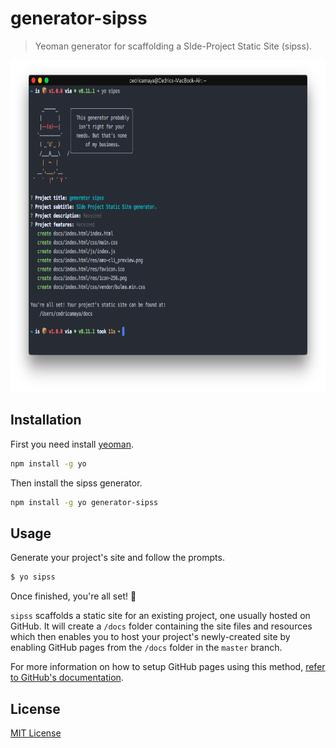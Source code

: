 # generator-sipss

> Yeoman generator for scaffolding a SIde-Project Static Site (sipss).

<p align="center">
  <img src="./resources/screenshot.png" height="531">
</p>

## Installation

First you need install [yeoman](http://yeoman.io/).

```sh
npm install -g yo
```

Then install the sipss generator.

```sh
npm install -g yo generator-sipss
```

## Usage

Generate your project's site and follow the prompts.

```sh
$ yo sipss
```

Once finished, you're all set! 🎉

`sipss` scaffolds a static site for an existing project, one usually hosted on GitHub. It will create a `/docs` folder containing the site files and resources which then enables you to host your project's newly-created site by enabling GitHub pages from the `/docs` folder in the `master` branch.

For more information on how to setup GitHub pages using this method, [refer to GitHub's documentation](https://help.github.com/articles/configuring-a-publishing-source-for-github-pages/#publishing-your-github-pages-site-from-a-docs-folder-on-your-master-branch).

## License

[MIT License](LICENSE.md)